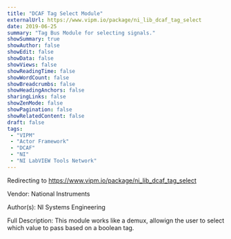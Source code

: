 ```yaml
---
title: "DCAF Tag Select Module"
externalUrl: https://www.vipm.io/package/ni_lib_dcaf_tag_select
date: 2019-06-25
summary: "Tag Bus Module for selecting signals."
showSummary: true
showAuthor: false
showEdit: false
showData: false
showViews: false
showReadingTime: false
showWordCount: false
showBreadcrumbs: false
showHeadingAnchors: false
sharingLinks: false
showZenMode: false
showPagination: false
showRelatedContent: false
draft: false
tags:
 - "VIPM"
 - "Actor Framework"
 - "DCAF"
 - "NI"
 - "NI LabVIEW Tools Network"
---
```


Redirecting to https://www.vipm.io/package/ni_lib_dcaf_tag_select

Vendor: National Instruments

Author(s): NI Systems Engineering
 
Full Description:
This module works like a demux, allowign the user to select which value to pass based on a boolean tag.